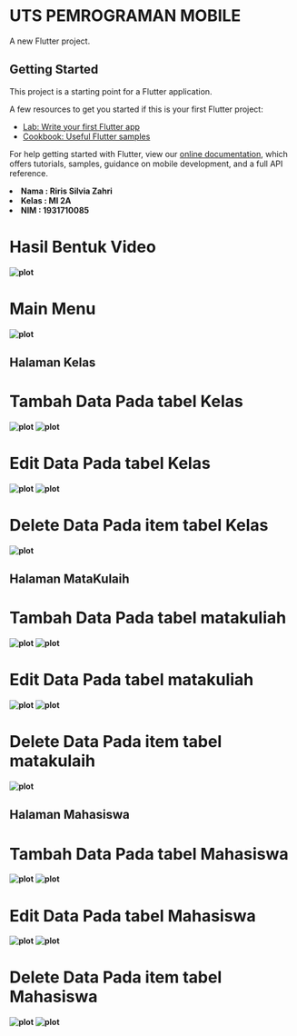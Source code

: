 # UTS PEMROGRAMAN MOBILE 

A new Flutter project.

## Getting Started

This project is a starting point for a Flutter application.

A few resources to get you started if this is your first Flutter project:

- [Lab: Write your first Flutter app](https://flutter.dev/docs/get-started/codelab)
- [Cookbook: Useful Flutter samples](https://flutter.dev/docs/cookbook)

For help getting started with Flutter, view our
[online documentation](https://flutter.dev/docs), which offers tutorials,
samples, guidance on mobile development, and a full API reference.

<li><b>Nama  : Riris Silvia Zahri
<li><b>Kelas : MI 2A
<li><b>NIM   : 1931710085

# Hasil Bentuk Video
![plot](./image/uts.gif)
<br>


# Main Menu
![plot](./image/1.png)

## Halaman Kelas
# Tambah Data Pada tabel Kelas
![plot](./image/2.png)
![plot](./image/3.png)

# Edit Data Pada tabel Kelas
![plot](./image/14.png)
![plot](./image/15.png)

# Delete Data Pada item tabel Kelas
![plot](./image/4.png)

## Halaman MataKulaih
# Tambah Data Pada tabel matakuliah
![plot](./image/5.png)
![plot](./image/6.png)

# Edit Data Pada tabel matakuliah
![plot](./image/7.png)
![plot](./image/8.png)

# Delete Data Pada item tabel matakulaih
![plot](./image/9.png)

## Halaman Mahasiswa
# Tambah Data Pada tabel Mahasiswa
![plot](./image/10.png)
![plot](./image/11.png)

# Edit Data Pada tabel Mahasiswa
![plot](./image/12.png)
![plot](./image/13.png)

# Delete Data Pada item tabel Mahasiswa
![plot](./image/11.png)
![plot](./image/13.png)



